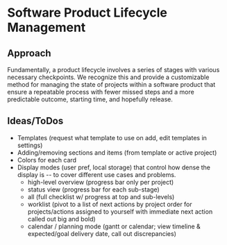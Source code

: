 Software Product Lifecycle Management
=====================================

Approach
--------

Fundamentally, a product lifecycle involves a series of stages with various necessary checkpoints. We recognize this and provide a customizable method for managing the state of projects within a software product that ensure a repeatable process with fewer missed steps and a more predictable outcome, starting time, and hopefully release.

Ideas/ToDos
-----------

- Templates (request what template to use on add, edit templates in settings)
- Adding/removing sections and items (from template or active project)
- Colors for each card
- Display modes (user pref, local storage) that control how dense the display is -- to cover different use cases and problems.
  - high-level overview (progress bar only per project)
  - status view (progress bar for each sub-stage)
  - all (full checklist w/ progress at top and sub-levels)
  - worklist (pivot to a list of next actions by project order for projects/actions assigned to yourself with immediate next action called out big and bold)
  - calendar / planning mode (gantt or calendar; view timeline & expected/goal delivery date, call out discrepancies)